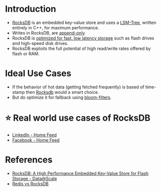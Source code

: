 
# Introduction
- [RocksDB](http://rocksdb.org/) is an embedded key-value store and uses a [LSM-Tree](../../Glossaries/DataStructuresDB/LSMTree.md), written entirely in C++, for maximum performance.
- Writes in RocksDB, are [append-only](../../Glossaries/DataStructuresDB/AppendOnlyProperty.md)
- RocksDB is [optimized for fast, low latency storage](../../../7_SystemGlossaries/Scalability/LatencyThroughput.md) such as flash drives and high-speed disk drives. 
- RocksDB exploits the full potential of high read/write rates offered by flash or RAM.

# Ideal Use Cases
- If the behavior of hot data (getting fetched frequently) is based of time-stamp then [Rocksdb]() would a smart choice.
- But do optimize it for fallback using [bloom-filters](../../Glossaries/DataStructuresDB/LSMTree.md).

# :star: Real world use cases of RocksDB
- [LinkedIn - Home Feed](../../../1_TechStacksRealApps/LinkedInTechStack.md)
- [Facebook - Home Feed](../../../1_TechStacksRealApps/FacebookTechStack.md)

# References
- [RocksDB: A High Performance Embedded Key-Value Store for Flash Storage - Data@Scale](https://www.youtube.com/watch?v=V_C-T5S-w8g)
- [Redis vs RocksDB](https://stackoverflow.com/questions/31831706/redis-vs-rocksdb)